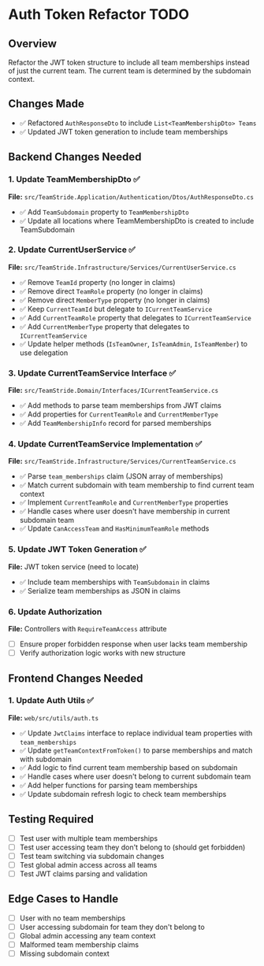 # Auth Token Refactor TODO

## Overview
Refactor the JWT token structure to include all team memberships instead of just the current team. The current team is determined by the subdomain context.

## Changes Made
- ✅ Refactored `AuthResponseDto` to include `List<TeamMembershipDto> Teams`
- ✅ Updated JWT token generation to include team memberships

## Backend Changes Needed

### 1. Update TeamMembershipDto ✅
**File:** `src/TeamStride.Application/Authentication/Dtos/AuthResponseDto.cs`
- ✅ Add `TeamSubdomain` property to `TeamMembershipDto`
- ✅ Update all locations where TeamMembershipDto is created to include TeamSubdomain

### 2. Update CurrentUserService ✅
**File:** `src/TeamStride.Infrastructure/Services/CurrentUserService.cs`
- ✅ Remove `TeamId` property (no longer in claims)
- ✅ Remove direct `TeamRole` property (no longer in claims) 
- ✅ Remove direct `MemberType` property (no longer in claims)
- ✅ Keep `CurrentTeamId` but delegate to `ICurrentTeamService`
- ✅ Add `CurrentTeamRole` property that delegates to `ICurrentTeamService`
- ✅ Add `CurrentMemberType` property that delegates to `ICurrentTeamService`
- ✅ Update helper methods (`IsTeamOwner`, `IsTeamAdmin`, `IsTeamMember`) to use delegation

### 3. Update CurrentTeamService Interface ✅
**File:** `src/TeamStride.Domain/Interfaces/ICurrentTeamService.cs`
- ✅ Add methods to parse team memberships from JWT claims
- ✅ Add properties for `CurrentTeamRole` and `CurrentMemberType`
- ✅ Add `TeamMembershipInfo` record for parsed memberships

### 4. Update CurrentTeamService Implementation ✅
**File:** `src/TeamStride.Infrastructure/Services/CurrentTeamService.cs`
- ✅ Parse `team_memberships` claim (JSON array of memberships)
- ✅ Match current subdomain with team membership to find current team context
- ✅ Implement `CurrentTeamRole` and `CurrentMemberType` properties
- ✅ Handle cases where user doesn't have membership in current subdomain team
- ✅ Update `CanAccessTeam` and `HasMinimumTeamRole` methods

### 5. Update JWT Token Generation ✅
**File:** JWT token service (need to locate)
- ✅ Include team memberships with `TeamSubdomain` in claims
- ✅ Serialize team memberships as JSON in claims

### 6. Update Authorization
**File:** Controllers with `RequireTeamAccess` attribute
- [ ] Ensure proper forbidden response when user lacks team membership
- [ ] Verify authorization logic works with new structure

## Frontend Changes Needed

### 1. Update Auth Utils ✅
**File:** `web/src/utils/auth.ts`
- ✅ Update `JwtClaims` interface to replace individual team properties with `team_memberships`
- ✅ Update `getTeamContextFromToken()` to parse memberships and match with subdomain
- ✅ Add logic to find current team membership based on subdomain
- ✅ Handle cases where user doesn't belong to current subdomain team
- ✅ Add helper functions for parsing team memberships
- ✅ Update subdomain refresh logic to check team memberships

## Testing Required
- [ ] Test user with multiple team memberships
- [ ] Test user accessing team they don't belong to (should get forbidden)
- [ ] Test team switching via subdomain changes
- [ ] Test global admin access across all teams
- [ ] Test JWT claims parsing and validation

## Edge Cases to Handle
- [ ] User with no team memberships
- [ ] User accessing subdomain for team they don't belong to
- [ ] Global admin accessing any team context
- [ ] Malformed team membership claims
- [ ] Missing subdomain context 